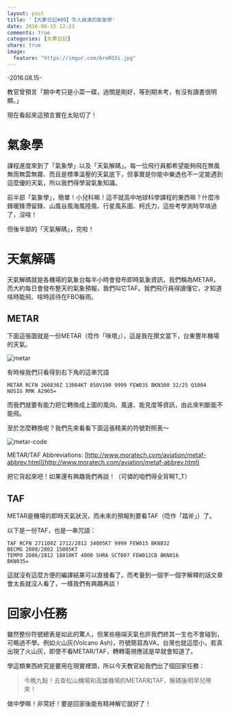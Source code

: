 ```yaml
---
layout: post
title: '【大夢日記#09】令人崩潰的氣象學'
date: 2016-08-15 12:23
comments: true
categories: [大夢日記]
share: true
image:
  feature: "https://imgur.com/6reRO3i.jpg"
---
```


-2016.08.15-

教官曾預言「期中考只是小菜一碟，過關是剛好，等到期末考，有沒有讀書很明顯。」

現在看起來這預言實在太貼切了！

<!-- more -->

# 氣象學

課程進度來到了「氣象學」以及「天氣解碼」。每一位飛行員都希望能夠飛在無風無雨無雲無霧、而且是標準溫壓的天氣底下，但事實是你能中樂透也不一定能遇到這麼優的天氣，所以我們得學習氣象知識。

前半部「氣象學」，簡單！小兒科嘛！這不就高中地球科學課程的東西嘛？什麼冷鋒暖鋒滯留鋒、山風谷風海風陸風、行星風系圖、柯氏力，這些考學測時早啃過了，沒啥！

但後半部的「天氣解碼」，完啦！

# 天氣解碼

天氣解碼就是各機場的氣象台每半小時會發布即時氣象資訊，我們稱為METAR，而大約每日會發布整天的氣象預報，我們叫它TAF。我們飛行員得讀懂它，才知道啥時能飛、啥時該待在FBO躲雨。

## METAR

下面這張圖就是一份METAR（唸作「咪塔」），這是我在撰文當下，台東豐年機場的天氣。

![metar](https://imgur.com/H1ZBYib.jpg)

有時候我們只看得到右下角的這串咒語

```
METAR RCFN 260830Z 13004KT 050V190 9999 FEW035 BKN300 32/25 Q1004 NOSIG RMK A2965=
```

而我們就要有能力把它轉換成上圖的風向、風速、能見度等資訊，由此來判斷能不能飛。

至於怎麼轉換呢？我們先來看看下面這張精美的符號對照表～

![metar-code](https://imgur.com/CLkDR9E.jpg)

METAR/TAF Abbreviations: [http://www.moratech.com/aviation/metaf-abbrev.html](http://www.moratech.com/aviation/metaf-abbrev.html)

把它背起來吧！如果還有興趣我們再談！（可憐的咱們得全背啊T_T）

## TAF

METAR是機場的即時天氣狀況，而未來的預報則要看TAF（唸作「踏斧」）了。

以下是一份TAF，也是一串咒語：

```
TAF RCFN 271100Z 2712/2812 34005KT 9999 FEW015 BKN032
BECMG 2800/2802 15005KT
TEMPO 2806/2812 18010KT 4000 SHRA SCT007 FEW012CB BKN016
BKN035=
```

這就沒有這麼方便的編譯結果可以直接看了。而考量到一個字一個字解釋的話文章會太長就沒人看了，一樣我們有興趣再談！

# 回家小任務

雖然整份符號總表是如此的驚人，但某些極端天氣也許我們終其一生也不會碰到，可略過不學。例如火山灰(Volcano Ash)，符號簡寫為VA，台灣也就這麼小，若真出現了火山灰，即使不看METAR/TAF，轉轉電視應該是早就會知道了。

學這類東西終究是要用在現實裡頭，所以今天教官給我們出了個回家任務：

> 今晚九點！去查松山機場和高雄機場的METAR和TAF，解碼後明早兒帶來！

做中學嘛！非常好！要是回家後能有精神解它就好了！